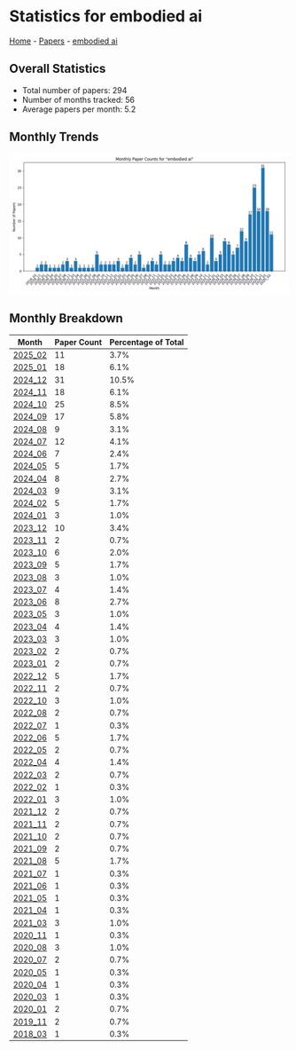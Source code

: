 # Statistics for embodied ai

[Home](https://arxcompass.github.io) - [Papers](https://arxcompass.github.io/papers) - [embodied ai](https://arxcompass.github.io/papers/embodied_ai)

## Overall Statistics

- Total number of papers: 294
- Number of months tracked: 56
- Average papers per month: 5.2

## Monthly Trends

![Monthly Paper Counts](monthly_stats.png)

## Monthly Breakdown

| Month | Paper Count | Percentage of Total |
| --- | --- | --- |
| [2025_02](./2025_02/papers_1.md) | 11 | 3.7% |
| [2025_01](./2025_01/papers_1.md) | 18 | 6.1% |
| [2024_12](./2024_12/papers_1.md) | 31 | 10.5% |
| [2024_11](./2024_11/papers_1.md) | 18 | 6.1% |
| [2024_10](./2024_10/papers_1.md) | 25 | 8.5% |
| [2024_09](./2024_09/papers_1.md) | 17 | 5.8% |
| [2024_08](./2024_08/papers_1.md) | 9 | 3.1% |
| [2024_07](./2024_07/papers_1.md) | 12 | 4.1% |
| [2024_06](./2024_06/papers_1.md) | 7 | 2.4% |
| [2024_05](./2024_05/papers_1.md) | 5 | 1.7% |
| [2024_04](./2024_04/papers_1.md) | 8 | 2.7% |
| [2024_03](./2024_03/papers_1.md) | 9 | 3.1% |
| [2024_02](./2024_02/papers_1.md) | 5 | 1.7% |
| [2024_01](./2024_01/papers_1.md) | 3 | 1.0% |
| [2023_12](./2023_12/papers_1.md) | 10 | 3.4% |
| [2023_11](./2023_11/papers_1.md) | 2 | 0.7% |
| [2023_10](./2023_10/papers_1.md) | 6 | 2.0% |
| [2023_09](./2023_09/papers_1.md) | 5 | 1.7% |
| [2023_08](./2023_08/papers_1.md) | 3 | 1.0% |
| [2023_07](./2023_07/papers_1.md) | 4 | 1.4% |
| [2023_06](./2023_06/papers_1.md) | 8 | 2.7% |
| [2023_05](./2023_05/papers_1.md) | 3 | 1.0% |
| [2023_04](./2023_04/papers_1.md) | 4 | 1.4% |
| [2023_03](./2023_03/papers_1.md) | 3 | 1.0% |
| [2023_02](./2023_02/papers_1.md) | 2 | 0.7% |
| [2023_01](./2023_01/papers_1.md) | 2 | 0.7% |
| [2022_12](./2022_12/papers_1.md) | 5 | 1.7% |
| [2022_11](./2022_11/papers_1.md) | 2 | 0.7% |
| [2022_10](./2022_10/papers_1.md) | 3 | 1.0% |
| [2022_08](./2022_08/papers_1.md) | 2 | 0.7% |
| [2022_07](./2022_07/papers_1.md) | 1 | 0.3% |
| [2022_06](./2022_06/papers_1.md) | 5 | 1.7% |
| [2022_05](./2022_05/papers_1.md) | 2 | 0.7% |
| [2022_04](./2022_04/papers_1.md) | 4 | 1.4% |
| [2022_03](./2022_03/papers_1.md) | 2 | 0.7% |
| [2022_02](./2022_02/papers_1.md) | 1 | 0.3% |
| [2022_01](./2022_01/papers_1.md) | 3 | 1.0% |
| [2021_12](./2021_12/papers_1.md) | 2 | 0.7% |
| [2021_11](./2021_11/papers_1.md) | 2 | 0.7% |
| [2021_10](./2021_10/papers_1.md) | 2 | 0.7% |
| [2021_09](./2021_09/papers_1.md) | 2 | 0.7% |
| [2021_08](./2021_08/papers_1.md) | 5 | 1.7% |
| [2021_07](./2021_07/papers_1.md) | 1 | 0.3% |
| [2021_06](./2021_06/papers_1.md) | 1 | 0.3% |
| [2021_05](./2021_05/papers_1.md) | 1 | 0.3% |
| [2021_04](./2021_04/papers_1.md) | 1 | 0.3% |
| [2021_03](./2021_03/papers_1.md) | 3 | 1.0% |
| [2020_11](./2020_11/papers_1.md) | 1 | 0.3% |
| [2020_08](./2020_08/papers_1.md) | 3 | 1.0% |
| [2020_07](./2020_07/papers_1.md) | 2 | 0.7% |
| [2020_05](./2020_05/papers_1.md) | 1 | 0.3% |
| [2020_04](./2020_04/papers_1.md) | 1 | 0.3% |
| [2020_03](./2020_03/papers_1.md) | 1 | 0.3% |
| [2020_01](./2020_01/papers_1.md) | 2 | 0.7% |
| [2019_11](./2019_11/papers_1.md) | 2 | 0.7% |
| [2018_03](./2018_03/papers_1.md) | 1 | 0.3% |

